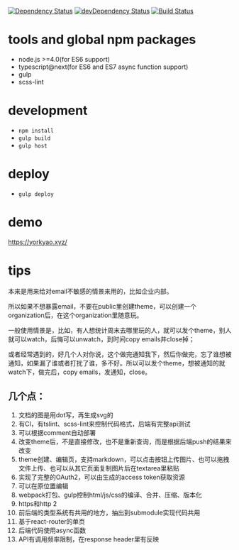 [![Dependency Status](https://david-dm.org/plantain-00/SubsNoti-frontends.svg)](https://david-dm.org/plantain-00/SubsNoti-frontends)
[![devDependency Status](https://david-dm.org/plantain-00/SubsNoti-frontends/dev-status.svg)](https://david-dm.org/plantain-00/SubsNoti-frontends#info=devDependencies)
[![Build Status](https://travis-ci.org/plantain-00/SubsNoti-frontends.svg?branch=master)](https://travis-ci.org/plantain-00/SubsNoti-frontends)

# tools and global npm packages

+ node.js >=4.0(for ES6 support)
+ typescript@next(for ES6 and ES7 async function support)
+ gulp
+ scss-lint

# development

+ `npm install`
+ `gulp build`
+ `gulp host`

# deploy

+ `gulp deploy`

# demo

https://yorkyao.xyz/

# tips

本来是用来给对email不敏感的情景来用的，比如企业内部。

所以如果不想暴露email，不要在public里创建theme，可以创建一个organization后，在这个organization里随意玩。

一般使用情景是，比如，有人想统计周末去哪里玩的人，就可以发个theme，别人就可以watch，后悔可以unwatch，到时间copy emails并close掉；

或者经常遇到的，好几个人对你说，这个做完通知我下，然后你做完，忘了谁想被通知，如果漏了谁或者打扰了谁，多不好。所以可以发个theme，想被通知的就watch下，做完后，copy emails，发通知，close。

## 几个点：

1. 文档的图是用dot写，再生成svg的
2. 有CI，有tslint、scss-lint来控制代码格式，后端有完整api测试
3. 可以根据comment自动部署
4. 改变theme后，不是直接修改，也不是重新查询，而是根据后端push的结果来改变
5. theme创建、编辑页，支持markdown，可以点击按钮上传图片、也可以拖拽文件上传、也可以从其它页面复制图片后在textarea里粘贴
6. 实现了完整的OAuth2，可以由生成的access token获取资源
7. 可以在原位置编辑
8. webpack打包、gulp控制html/js/css的编译、合并、压缩、版本化
9. https和http 2
10. 前后端的类型系统有共用的地方，抽出到submodule实现代码共用
11. 基于react-router的单页
12. 后端代码使用async函数
13. API有调用频率限制，在response header里有反映
